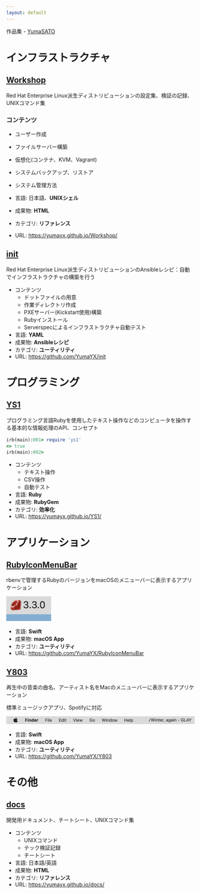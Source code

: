 ```yaml
---
layout: default
---
```


作品集 - [YumaSATO](https://github.com/YumaYX)

# インフラストラクチャ

## [Workshop](https://yumayx.github.io/Workshop/)

Red Hat Enterprise Linux派生ディストリビューションの設定集、検証の記録、UNIXコマンド集

### コンテンツ

- ユーザー作成
- ファイルサーバー構築
- 仮想化(コンテナ、KVM、Vagrant)
- システムバックアップ、リストア
- システム管理方法


- 言語: 日本語、**UNIXシェル**
- 成果物: **HTML**
- カテゴリ: **リファレンス**
- URL: <https://yumayx.github.io/Workshop/>

## [init](https://github.com/YumaYX/init)

Red Hat Enterprise Linux派生ディストリビューションのAnsibleレシピ：自動でインフラストラクチャの構築を行う

- コンテンツ
  - ドットファイルの用意
  - 作業ディレクトリ作成
  - PXEサーバー(Kickstart使用)構築
  - Rubyインストール
  - Serverspecによるインフラストラクチャ自動テスト
- 言語: **YAML**
- 成果物: **Ansibleレシピ**
- カテゴリ: **ユーティリティ**
- URL: <https://github.com/YumaYX/init>

# プログラミング

## [YS1](https://yumayx.github.io/YS1/)

プログラミング言語Rubyを使用したテキスト操作などのコンピュータを操作する基本的な情報処理のAPI、コンセプト

```ruby
irb(main):001> require 'ys1'
=> true
irb(main):002> 
```

- コンテンツ
  - テキスト操作
  - CSV操作
  - 自動テスト
- 言語: **Ruby**
- 成果物: **RubyGem**
- カテゴリ: **効率化**
- URL: <https://yumayx.github.io/YS1/>

# アプリケーション

## [RubyIconMenuBar](https://github.com/YumaYX/RubyIconMenuBar)

rbenvで管理するRubyのバージョンをmacOSのメニューバーに表示するアプリケーション

![RubyIconMenuBar](https://github.com/YumaYX/RubyIconMenuBar/blob/main/sample.png?raw=true)

- 言語: **Swift**
- 成果物: **macOS App**
- カテゴリ: **ユーティリティ**
- URL: <https://github.com/YumaYX/RubyIconMenuBar>

## [Y803](https://github.com/YumaYX/Y803)

再生中の音楽の曲名、アーティスト名をMacのメニューバーに表示するアプリケーション

標準ミュージックアプリ、Spotifyに対応

![Y803](https://github.com/YumaYX/Y803/blob/main/image/ScreenShot.png?raw=true)

- 言語: **Swift**
- 成果物: **macOS App**
- カテゴリ: **ユーティリティ**
- URL: <https://github.com/YumaYX/Y803>

# その他

## [docs](https://yumayx.github.io/docs/)

開発用ドキュメント、チートシート、UNIXコマンド集

- コンテンツ
  - UNIXコマンド
  - テック検証記録
  - チートシート
- 言語: 日本語/英語
- 成果物: **HTML**
- カテゴリ: **リファレンス**
- URL: <https://yumayx.github.io/docs/>


